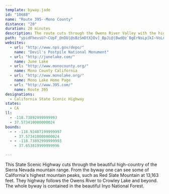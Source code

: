 ```yaml
---
template: byway.jade
id: "10688"
name: "Route 395--Mono County"
distance: "20"
duration: 20 minutes
description: The route cuts through the Owens River Valley with the high mountain ranges of the eastern Sierra Nevada as a backdrop.
path: "ypidFhevsU?~CUpF_@nDU|@sBzSmDtX}Dv]_BpJi@|Bwd@z`BgErNsLp]kI~VoLn]cFnLsFlIqBzBs`Av`AsCdCcBnAgGpDqh@bWsDxB}DlEeAzA}BzD}@xBu@~CmKxk@iLhq@cd@neCcHr`@iBhLwJdi@sBjMgEzTaHra@gFhXmGv^_B|Ki@dGaKbyAsCzd@q@dI{@lFoA`FwArEoC|GcCdF}GnMkErHkBfCwDrDyClBaD|AwErAoC^gCLsSAaEL"
websites: 
  - url: "http://www.nps.gov/depo/"
    name: "Devil's Postpile National Monument"
  - url: "http://junelake.com/"
    name: June Lake
  - url: "http://www.monocounty.org/"
    name: Mono County California
  - url: "http://www.monolake.org/"
    name: Mono Lake Home Page
  - url: "http://www.395.com/"
    name: Route 395
designations: 
  - California State Scenic Highway
states: 
  - CA
ll: 
  - -118.73892999999993
  - 37.573410000000024
bounds: 
  - - -118.92407199999997
    - 37.573410000000024
  - - -118.73892999999993
    - 37.653819999999996

---
```


This State Scenic Highway cuts through the beautiful high-country of the Sierra Nevada mountain range.  From the byway one can see some of California's highest mountain peaks, such as Red Slate Mountain at 13,163 feet.  They highway follows the Owens River to Crowley Lake and beyond.  The whole byway is contained in the beautiful Inyo National Forest.  